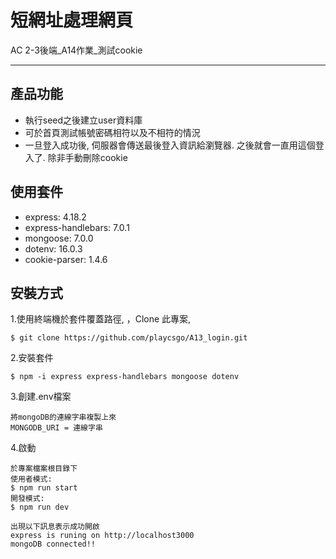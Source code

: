 短網址處理網頁
====
AC 2-3後端_A14作業_測試cookie

-------
產品功能
-----
- 執行seed之後建立user資料庫
- 可於首頁測試帳號密碼相符以及不相符的情況
- 一旦登入成功後, 伺服器會傳送最後登入資訊給瀏覽器. 之後就會一直用這個登入了. 除非手動刪除cookie

使用套件
-----
- express: 4.18.2
- express-handlebars: 7.0.1
- mongoose: 7.0.0
- dotenv: 16.0.3
- cookie-parser: 1.4.6


安裝方式
----
1.使用終端機於套件覆蓋路徑, ，Clone 此專案, 

    $ git clone https://github.com/playcsgo/A13_login.git
    
2.安裝套件

    $ npm -i express express-handlebars mongoose dotenv
    
3.創建.env檔案 

    將mongoDB的連線字串複製上來
    MONGODB_URI = 連線字串
    
4.啟動
    
    於專案檔案根目錄下
    使用者模式:
    $ npm run start  
    開發模式:
    $ npm run dev
    
    出現以下訊息表示成功開啟
    express is runing on http://localhost3000
    mongoDB connected!!